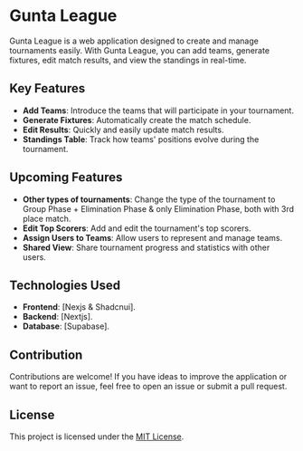 # Gunta League

Gunta League is a web application designed to create and manage tournaments easily. With Gunta League, you can add teams, generate fixtures, edit match results, and view the standings in real-time.

## Key Features

- **Add Teams**: Introduce the teams that will participate in your tournament.
- **Generate Fixtures**: Automatically create the match schedule.
- **Edit Results**: Quickly and easily update match results.
- **Standings Table**: Track how teams' positions evolve during the tournament.

## Upcoming Features

- **Other types of tournaments**: Change the type of the tournament to Group Phase + Elimination Phase & only Elimination Phase, both with 3rd place match.
- **Edit Top Scorers**: Add and edit the tournament's top scorers.
- **Assign Users to Teams**: Allow users to represent and manage teams.
- **Shared View**: Share tournament progress and statistics with other users.

## Technologies Used

- **Frontend**: [Nexjs & Shadcnui].
- **Backend**: [Nextjs].
- **Database**: [Supabase].

## Contribution

Contributions are welcome! If you have ideas to improve the application or want to report an issue, feel free to open an issue or submit a pull request.

## License

This project is licensed under the [MIT License](./LICENSE).
